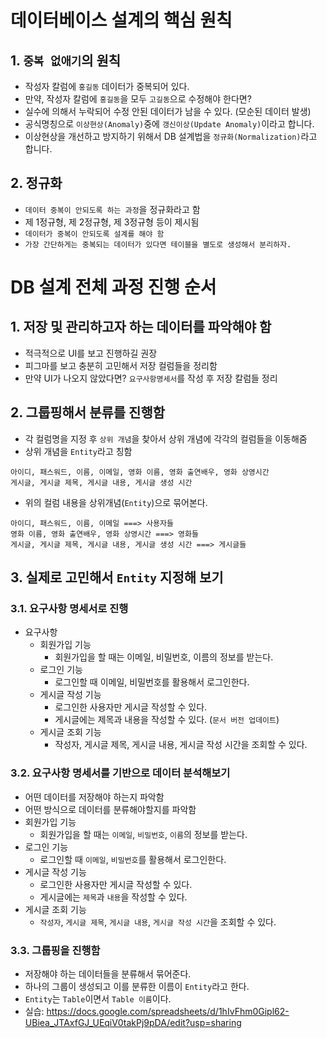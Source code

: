 # 데이터베이스 설계의 핵심 원칙

## 1. `중복 없애기`의 원칙

- 작성자 칼럼에 `홍길동` 데이터가 중복되어 있다.
- 만약, 작성자 칼럼에 `홍길동`을 모두 `고길동`으로 수정해야 한다면?
- 실수에 의해서 누락되어 수정 안된 데이터가 남을 수 있다. (모순된 데이터 발생)
- 공식명칭으로 `이상현상(Anomaly)`중에 `갱신이상(Update Anomaly)`이라고 합니다.
- 이상현상을 개선하고 방지하기 위해서 DB 설계법을 `정규화(Normalization)`라고 합니다.

## 2. 정규화

- `데이터 중복이 안되도록 하는 과정`을 정규화라고 함
- 제 1정규형, 제 2정규형, 제 3정규형 등이 제시됨
- `데이터가 중복이 안되도록 설계를 해야 함`
- `가장 간단하게는 중복되는 데이터가 있다면 테이블을 별도로 생성해서 분리하자.`

# DB 설계 전체 과정 진행 순서

## 1. 저장 및 관리하고자 하는 데이터를 파악해야 함

- 적극적으로 UI를 보고 진행하길 권장
- 피그마를 보고 충분히 고민해서 저장 컬럼들을 정리함
- 만약 UI가 나오지 않았다면? `요구사항명세서`를 작성 후 저장 칼럼들 정리

## 2. 그룹핑해서 분류를 진행함

- 각 컬럼명을 지정 후 `상위 개념`을 찾아서 상위 개념에 각각의 컬럼들을 이동해줌
- 상위 개념을 `Entity`라고 칭함

```
아이디, 패스워드, 이름, 이메일, 영화 이름, 영화 출연배우, 영화 상영시간
게시글, 게시글 제목, 게시글 내용, 게시글 생성 시간
```

- 위의 컬럼 내용을 상위개념(`Entity`)으로 묶어본다.

```
아이디, 패스워드, 이름, 이메일 ===> 사용자들
영화 이름, 영화 출연배우, 영화 상영시간 ===> 영화들
게시글, 게시글 제목, 게시글 내용, 게시글 생성 시간 ===> 게시글들
```

## 3. 실제로 고민해서 `Entity` 지정해 보기

### 3.1. 요구사항 명세서로 진행

- 요구사항
  - 회원가입 기능
    - 회원가입을 할 때는 이메일, 비밀번호, 이름의 정보를 받는다.
  - 로그인 기능
    - 로그인할 때 이메일, 비밀번호를 활용해서 로그인한다.
  - 게시글 작성 기능
    - 로그인한 사용자만 게시글 작성할 수 있다.
    - 게시글에는 제목과 내용을 작성할 수 있다. (`문서 버전 업데이트`)
  - 게시글 조회 기능
    - 작성자, 게시글 제목, 게시글 내용, 게시글 작성 시간을 조회할 수 있다.

### 3.2. 요구사항 명세서를 기반으로 데이터 분석해보기

- 어떤 데이터를 저장해야 하는지 파악함
- 어떤 방식으로 데이터를 분류해야할지를 파악함
- 회원가입 기능
  - 회원가입을 할 때는 `이메일`, `비밀번호`, `이름`의 정보를 받는다.
- 로그인 기능
  - 로그인할 때 `이메일`, `비밀번호`를 활용해서 로그인한다.
- 게시글 작성 기능
  - 로그인한 사용자만 게시글 작성할 수 있다.
  - 게시글에는 `제목`과 `내용`을 작성할 수 있다.
- 게시글 조회 기능
  - `작성자`, `게시글 제목`, `게시글 내용`, `게시글 작성 시간`을 조회할 수 있다.

### 3.3. 그룹핑을 진행함

- 저장해야 하는 데이터들을 분류해서 묶어준다.
- 하나의 그룹이 생성되고 이를 분류한 이름이 `Entity`라고 한다.
- `Entity`는 `Table`이면서 `Table 이름`이다.
- 실습: https://docs.google.com/spreadsheets/d/1hIvFhm0Gipl62-UBiea_JTAxfGJ_UEqiV0takPj9pDA/edit?usp=sharing
